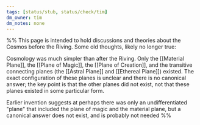 ```yaml
---
tags: [status/stub, status/check/tim]
dm_owner: tim
dm_notes: none
---
```



%% This page is intended to hold discussions and theories about the Cosmos before the Riving. Some old thoughts, likely no longer true:

Cosmology was much simpler than after the Riving. Only the [[Material Plane]], the [[Plane of Magic]], the [[Plane of Creation]], and the transitive connecting planes (the [[Astral Plane]] and [[Ethereal Plane]]) existed. The exact configuration of these planes is unclear and there is no canonical answer; the key point is that the other planes did not exist, not that these planes existed in some particular form. 

Earlier invention suggests at perhaps there was only an undifferentiated "plane" that included the plane of magic and the material plane, but a canonical answer does not exist, and is probably not needed
%%